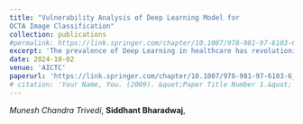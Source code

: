 ```yaml
---
title: "Vulnerability Analysis of Deep Learning Model for
OCTA Image Classification"
collection: publications
#permalink: https://link.springer.com/chapter/10.1007/978-981-97-6103-6_48
excerpt: 'The prevalence of Deep Learning in healthcare has revolutionized medical diagnostics, yet the vulnerability of these models to adversarial attacks threatens their security. This study investigates the susceptibility of a sophisticated deep learning model, trained to classify OCTA images as healthy or diabetic, to adversarial perturbations. Despite achieving high accuracy on unperturbed data, the model remains vulnerable to adversarial noise. The study employs techniques like Project Gradient Descent (PGD) and Fast Gradient Sign Method (FGSM) to generate adversarial examples and tests their efficacy against the model. Results show that even minor perturbations can lead to misclassification, emphasizing the need for adversarial robustness in healthcare models. As healthcare decisions are critical, incorporating adversarial training is must to mitigate the impact of adversarial vulnerabilities in deep learning-based medical diagnoses.'
date: 2024-10-02
venue: 'AICTC'
paperurl: 'https://link.springer.com/chapter/10.1007/978-981-97-6103-6_48'
# citation: 'Your Name, You. (2009). &quot;Paper Title Number 1.&quot; <i>Journal 1</i>. 1(1).'
---
```

 *Munesh Chandra Trivedi*, **Siddhant Bharadwaj**,<br><br>
<!-- 
Recommended citation: Your Name, You. (2009). "Paper Title Number 1." <i>Journal 1</i>. 1(1). -->